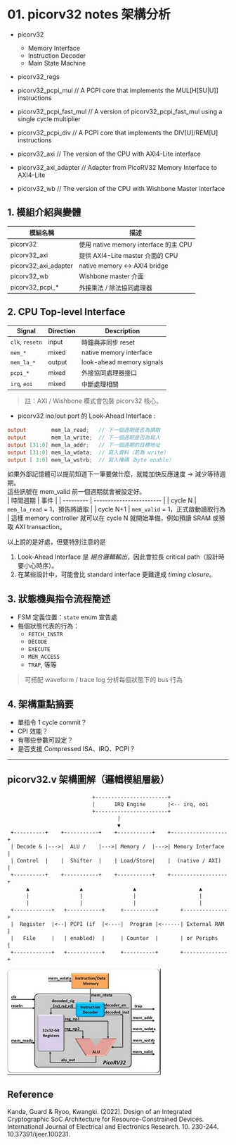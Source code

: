 # 01. picorv32 notes 架構分析 

- picorv32  
  - Memory Interface  
  - Instruction Decoder
  - Main State Machine

- picorv32_regs

- picorv32_pcpi_mul               // A PCPI core that implements the MUL[H[SU|U]] instructions

- picorv32_pcpi_fast_mul          // A version of picorv32_pcpi_fast_mul using a single cycle multiplier

- picorv32_pcpi_div               // A PCPI core that implements the DIV[U]/REM[U] instructions

- picorv32_axi                    // The version of the CPU with AXI4-Lite interface

- picorv32_axi_adapter            // Adapter from PicoRV32 Memory Interface to AXI4-Lite

- picorv32_wb                     // The version of the CPU with Wishbone Master interface




## 1. 模組介紹與變體

| 模組名稱             | 描述                                  |
| ----------           | ------                                |
| picorv32             | 使用 native memory interface 的主 CPU |
| picorv32_axi         | 提供 AXI4-Lite master 介面的 CPU      |
| picorv32_axi_adapter | native memory ↔ AXI4 bridge           |
| picorv32_wb          | Wishbone master 介面                  |
| picorv32_pcpi_*      | 外接乘法 / 除法協同處理器             |

## 2. CPU Top-level Interface

| Signal          | Direction   | Description               |
| --------        | ----------- | -------------             |
| `clk`, `resetn` | input       | 時鐘與非同步 reset        |
| `mem_*`         | mixed       | native memory interface   |
| `mem_la_*`      | output      | look-ahead memory signals |  
| `pcpi_*`        | mixed       | 外接協同處理器接口        |
| `irq`, `eoi`    | mixed       | 中斷處理相關              |

> 註：AXI / Wishbone 模式會包裝 picorv32 核心。


- picorv32 ino/out port 的 Look-Ahead Interface :  
```verilog
output        mem_la_read;   // 下一個週期是否為讀取
output        mem_la_write;  // 下一個週期是否為寫入
output [31:0] mem_la_addr;   // 下一個週期的目標地址
output [31:0] mem_la_wdata;  // 寫入資料（若為 write）
output [ 3:0] mem_la_wstrb;  // 寫入掩碼（byte enable）
```
如果外部記憶體可以提前知道下一筆要做什麼，就能加快反應速度 → 減少等待週期。  
這些訊號在 mem_valid 前一個週期就會被設定好。  
| 時間週期    | 事件                           |
| --------- | ------------------------      |
| cycle N   | `mem_la_read` = 1，預告將讀取    |
| cycle N+1 | `mem_valid` = 1，正式啟動讀取行為 |
這樣 memory controller 就可以在 cycle N 就開始準備，例如預讀 SRAM 或預取 AXI transaction。

以上說的是好處，但要特別注意的是  
  1. Look-Ahead Interface 是 *組合邏輯輸出*，因此會拉長 critical path（設計時要小心時序）。  
  2. 在某些設計中，可能會比 standard interface 更難達成 *timing closure*。




## 3. 狀態機與指令流程簡述

- FSM 定義位置：`state` enum 宣告處
- 每個狀態代表的行為：
  - `FETCH_INSTR`
  - `DECODE`
  - `EXECUTE`
  - `MEM_ACCESS`
  - `TRAP`, 等等

> 可搭配 waveform / trace log 分析每個狀態下的 bus 行為

## 4. 架構重點摘要

- 單指令 1 cycle commit？
- CPI 效能？
- 有哪些參數可設定？
- 是否支援 Compressed ISA、IRQ、PCPI？

---

##  picorv32.v 架構圖解（邏輯模組層級）

```text
                           +-----------------------+
                           |      IRQ Engine       |<-- irq, eoi
                           +-----------------------+
                                   |
                                   ▼
 +----------+    +-----------+    +-----------+    +------------------+
 | Decode & |--->|  ALU /    |--->| Memory /  |--->| Memory Interface |
 | Control  |    |  Shifter  |    | Load/Store|    |  (native / AXI)  |
 +----------+    +-----------+    +-----------+    +------------------+
      ▲                ▲                ▲                    ▲
      |                |                |                    |
      |                |                |                    |
 +------------+   +-----------+     +----------+       +--------------+
 |  Register  |<--| PCPI (if  |<----|  Program |<------| External RAM |
 |   File     |   | enabled)  |     | Counter  |       | or Periphs   |
 +------------+   +-----------+     +----------+       +--------------+
```

![PicoRV32-RISC-V-Simplified-Block-Architecture](../img/PicoRV32-RISC-V-Simplified-Block-Architecture.jpg)


















## Reference
Kanda, Guard & Ryoo, Kwangki. (2022). Design of an Integrated Cryptographic SoC Architecture for Resource-Constrained Devices. International Journal of Electrical and Electronics Research. 10. 230-244. 10.37391/ijeer.100231. 